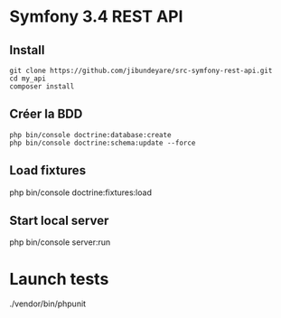 # Symfony 3.4 REST API

## Install

    git clone https://github.com/jibundeyare/src-symfony-rest-api.git
    cd my_api
    composer install

## Créer la BDD

    php bin/console doctrine:database:create
    php bin/console doctrine:schema:update --force

## Load fixtures

 php bin/console  doctrine:fixtures:load

## Start local server

 php bin/console server:run


 # Launch tests
./vendor/bin/phpunit